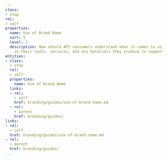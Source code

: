 ```yaml
---
class:
- stop
rel:
- self
properties:
  name: Use of Brand Name
  sort: 5
  level: 2
  description: How should API consumers understand when it comes to using brand names
    in their tools, services, and any materials they produce to support their work.
entities:
- class:
  - stop
  rel:
  - self
  properties:
    name: Use of Brand Name
  links:
  - rel:
    - self
    href: branding/guides/use-of-brand-name.md
  - rel:
    - parent
    href: branding/guides/
links:
- rel:
  - self
  href: branding/guides/use-of-brand-name.md
- rel:
  - parent
  href: branding/guides/
...
```

